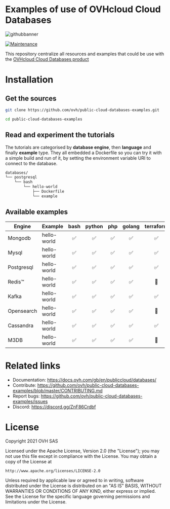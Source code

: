 # Examples of use of OVHcloud Cloud Databases

![githubbanner](https://user-images.githubusercontent.com/3379410/27423240-3f944bc4-5731-11e7-87bb-3ff603aff8a7.png)

[![Maintenance](https://img.shields.io/maintenance/yes/2022.svg)]()

This repository centralize all resources and examples that could be use with the [OVHcloud Cloud Databases product](https://www.ovhcloud.com/en-gb/public-cloud/databases/)

# Installation

## Get the sources

```bash
git clone https://github.com/ovh/public-cloud-databases-examples.git

cd public-cloud-databases-examples
```

## Read and experiment the tutorials

The tutorials are categorised by **database engine**, then **language** and finally **example** type.
They all embedded a Dockerfile so you can try it with a simple build and run of it, by setting the environment variable URI to connect to the database.

```bash
databases/
└── postgresql
    └── bash
        └── hello-world
            ├── Dockerfile
            └── example
```

## Available examples

Engine    | Example   |       bash       |       python     |        php       |       golang     |     terraform
----------|-----------|:----------------:|:----------------:|:----------------:|:----------------:|:----------------:
Mongodb   |hello-world|:white_check_mark:|:white_check_mark:|:white_check_mark:|:white_check_mark:|:white_check_mark:
Mysql     |hello-world|:white_check_mark:|:white_check_mark:|:white_check_mark:|:white_check_mark:|:white_check_mark:
Postgresql|hello-world|:white_check_mark:|:white_check_mark:|:white_check_mark:|:white_check_mark:|:white_check_mark:
Redis™    |hello-world|:white_check_mark:|:white_check_mark:|:white_check_mark:|:white_check_mark:|   :wrench: 
Kafka     |hello-world|:white_check_mark:|:white_check_mark:|:white_check_mark:|:white_check_mark:|:white_check_mark:
Opensearch|hello-world|:white_check_mark:|:white_check_mark:|:white_check_mark:|:white_check_mark:|   :wrench:
Cassandra |hello-world|:white_check_mark:|:white_check_mark:|:white_check_mark:|:white_check_mark:|:white_check_mark:
M3DB      |hello-world|:white_check_mark:|:white_check_mark:|:white_check_mark:|:white_check_mark:|   :wrench: 

# Related links

 * Documentation: https://docs.ovh.com/gb/en/publiccloud/databases/
 * Contribute: https://github.com/ovh/public-cloud-databases-examples/blob/master/CONTRIBUTING.md
 * Report bugs: https://github.com/ovh/public-cloud-databases-examples/issues
 * Discord: https://discord.gg/ZnF86Crdbf

# License

Copyright 2021 OVH SAS

Licensed under the Apache License, Version 2.0 (the "License");
you may not use this file except in compliance with the License.
You may obtain a copy of the License at

    http://www.apache.org/licenses/LICENSE-2.0

Unless required by applicable law or agreed to in writing, software
distributed under the License is distributed on an "AS IS" BASIS,
WITHOUT WARRANTIES OR CONDITIONS OF ANY KIND, either express or implied.
See the License for the specific language governing permissions and
limitations under the License.
